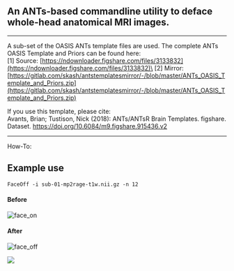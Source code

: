 ## An ANTs-based commandline utility to deface whole-head anatomical MRI images.

***

A sub-set of the OASIS ANTs template files are used. The complete ANTs OASIS Template and Priors can be found here:\
[1] Source: [https://ndownloader.figshare.com/files/3133832](https://ndownloader.figshare.com/files/3133832)\
[2] Mirror: [https://gitlab.com/skash/antstemplatesmirror/-/blob/master/ANTs_OASIS_Template_and_Priors.zip](https://gitlab.com/skash/antstemplatesmirror/-/blob/master/ANTs_OASIS_Template_and_Priors.zip)

If you use this template, please cite:\
Avants, Brian; Tustison, Nick (2018): ANTs/ANTsR Brain Templates. figshare. Dataset. https://doi.org/10.6084/m9.figshare.915436.v2

***

How-To: 

## Example use

`FaceOff -i sub-01-mp2rage-t1w.nii.gz -n 12`

#### Before
![face_on](https://gitlab.com/skash/images-and-gifs/-/raw/master/face-off/0_face_on.png)

#### After
![face_off](https://gitlab.com/skash/images-and-gifs/-/raw/master/face-off/1_face_off.png)

![](https://gitlab.com/skash/images-and-gifs/-/raw/master/face-off/faceoff.gif)
